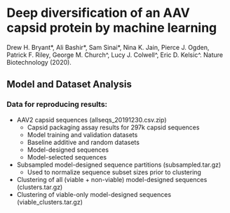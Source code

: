 # Deep diversification of an AAV capsid protein by machine learning
Drew H. Bryant*, Ali Bashir*, Sam Sinai*, Nina K. Jain, Pierce J. Ogden, Patrick F. Riley, George M. Church^, Lucy J. Colwell^, Eric D. Kelsic^. Nature Biotechnology (2020).

## Model and Dataset Analysis
### Data for reproducing results:
* AAV2 capsid sequences (allseqs_20191230.csv.zip)
  - Capsid packaging assay results for 297k capsid sequences
  - Model training and validation datasets
  - Baseline additive and random datasets
  - Model-designed sequences
  - Model-selected sequences
* Subsampled model-designed sequence partitions (subsampled.tar.gz)
  - Used to normalize sequence subset sizes prior to clustering
* Clustering of all (viable + non-viable) model-designed sequences (clusters.tar.gz)
* Clustering of viable-only model-designed sequences (viable_clusters.tar.gz)
